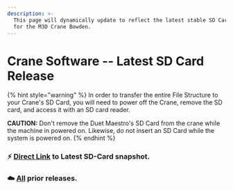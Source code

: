 ```yaml
---
description: >-
  This page will dynamically update to reflect the latest stable SD Card Release
  for the M3D Crane Bowden.
---
```


# Crane Software -- Latest SD Card Release

{% hint style="warning" %}
In order to transfer the entire File Structure to your Crane's SD Card, you will need to power off the Crane, remove the SD card, and access it with an SD card reader.  
  
**CAUTION:**  Don't remove the Duet Maestro's SD Card from the crane while the machine in powered on.  Likewise, do not insert an SD Card while the system is powered on.
{% endhint %}

###  ⚡     [Direct Link](https://github.com/PrintM3D/Crane/releases/download/v0.1/Full_Bowden_SDCard.zip) to Latest SD-Card snapshot.

### ☁️      [All](https://github.com/PrintM3D/Crane/releases/download/v0.1/Full_Bowden_SDCard.zip) prior releases.

